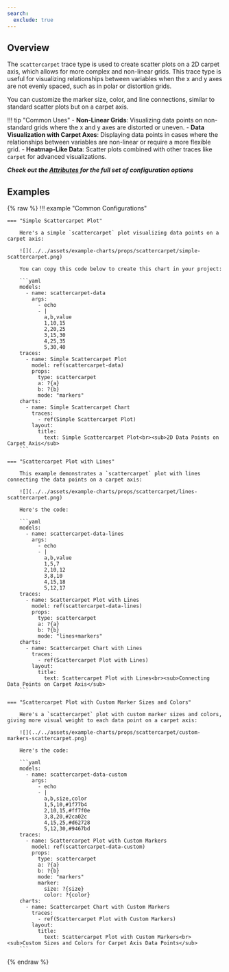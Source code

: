 ```yaml
---
search:
  exclude: true
---
```

<!--start-->
## Overview

The `scattercarpet` trace type is used to create scatter plots on a 2D carpet axis, which allows for more complex and non-linear grids. This trace type is useful for visualizing relationships between variables when the x and y axes are not evenly spaced, such as in polar or distortion grids.

You can customize the marker size, color, and line connections, similar to standard scatter plots but on a carpet axis.

!!! tip "Common Uses"
    - **Non-Linear Grids**: Visualizing data points on non-standard grids where the x and y axes are distorted or uneven.
    - **Data Visualization with Carpet Axes**: Displaying data points in cases where the relationships between variables are non-linear or require a more flexible grid.
    - **Heatmap-Like Data**: Scatter plots combined with other traces like `carpet` for advanced visualizations.

_**Check out the [Attributes](../configuration/Trace/Props/Scattercarpet/#attributes) for the full set of configuration options**_

## Examples

{% raw %}
!!! example "Common Configurations"

    === "Simple Scattercarpet Plot"

        Here's a simple `scattercarpet` plot visualizing data points on a carpet axis:

        ![](../../assets/example-charts/props/scattercarpet/simple-scattercarpet.png)

        You can copy this code below to create this chart in your project:

        ```yaml
        models:
          - name: scattercarpet-data
            args:
              - echo
              - |
                a,b,value
                1,10,15
                2,20,25
                3,15,30
                4,25,35
                5,30,40
        traces:
          - name: Simple Scattercarpet Plot
            model: ref(scattercarpet-data)
            props:
              type: scattercarpet
              a: ?{a}
              b: ?{b}
              mode: "markers"
        charts:
          - name: Simple Scattercarpet Chart
            traces:
              - ref(Simple Scattercarpet Plot)
            layout:
              title:
                text: Simple Scattercarpet Plot<br><sub>2D Data Points on Carpet Axis</sub>
        ```

    === "Scattercarpet Plot with Lines"

        This example demonstrates a `scattercarpet` plot with lines connecting the data points on a carpet axis:

        ![](../../assets/example-charts/props/scattercarpet/lines-scattercarpet.png)

        Here's the code:

        ```yaml
        models:
          - name: scattercarpet-data-lines
            args:
              - echo
              - |
                a,b,value
                1,5,7
                2,10,12
                3,8,10
                4,15,18
                5,12,17
        traces:
          - name: Scattercarpet Plot with Lines
            model: ref(scattercarpet-data-lines)
            props:
              type: scattercarpet
              a: ?{a}
              b: ?{b}
              mode: "lines+markers"
        charts:
          - name: Scattercarpet Chart with Lines
            traces:
              - ref(Scattercarpet Plot with Lines)
            layout:
              title:
                text: Scattercarpet Plot with Lines<br><sub>Connecting Data Points on Carpet Axis</sub>
        ```

    === "Scattercarpet Plot with Custom Marker Sizes and Colors"

        Here's a `scattercarpet` plot with custom marker sizes and colors, giving more visual weight to each data point on a carpet axis:

        ![](../../assets/example-charts/props/scattercarpet/custom-markers-scattercarpet.png)

        Here's the code:

        ```yaml
        models:
          - name: scattercarpet-data-custom
            args:
              - echo
              - |
                a,b,size,color
                1,5,10,#1f77b4
                2,10,15,#ff7f0e
                3,8,20,#2ca02c
                4,15,25,#d62728
                5,12,30,#9467bd
        traces:
          - name: Scattercarpet Plot with Custom Markers
            model: ref(scattercarpet-data-custom)
            props:
              type: scattercarpet
              a: ?{a}
              b: ?{b}
              mode: "markers"
              marker:
                size: ?{size}
                color: ?{color}
        charts:
          - name: Scattercarpet Chart with Custom Markers
            traces:
              - ref(Scattercarpet Plot with Custom Markers)
            layout:
              title:
                text: Scattercarpet Plot with Custom Markers<br><sub>Custom Sizes and Colors for Carpet Axis Data Points</sub>
        ```

{% endraw %}
<!--end-->